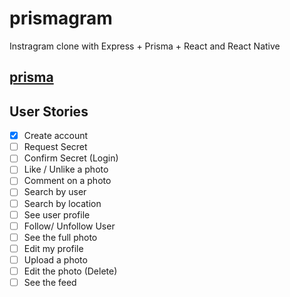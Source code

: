 # prismagram

Instragram clone with Express + Prisma + React and React Native

## [prisma](https://app.prisma.io/)

## User Stories

- [x] Create account
- [ ] Request Secret
- [ ] Confirm Secret (Login)
- [ ] Like / Unlike a photo
- [ ] Comment on a photo
- [ ] Search by user
- [ ] Search by location
- [ ] See user profile
- [ ] Follow/ Unfollow User
- [ ] See the full photo
- [ ] Edit my profile
- [ ] Upload a photo
- [ ] Edit the photo (Delete)
- [ ] See the feed

